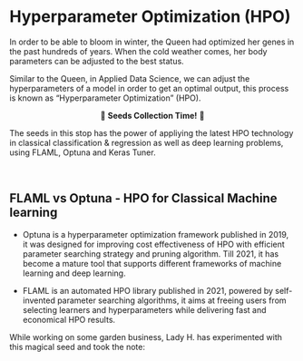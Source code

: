 # Hyperparameter Optimization (HPO)

In order to be able to bloom in winter, the Queen had optimized her genes in the past hundreds of years. When the cold weather comes, her body parameters can be adjusted to the best status.

Similar to the Queen, in Applied Data Science, we can adjust the hyperparameters of a model in order to get an optimal output, this process is known as “Hyperparameter Optimization” (HPO).

<p align="center">🌱 <b>Seeds Collection Time!</b> 🌱</p>

The seeds in this stop has the power of appliying the latest HPO technology in classical classification & regression as well as deep learning problems, using FLAML, Optuna and Keras Tuner.

<p>&nbsp;</p>

## FLAML vs Optuna - HPO for Classical Machine learning

* Optuna is a hyperparameter optimization framework published in 2019, it was designed for improving cost effectiveness of HPO with efficient parameter searching strategy and pruning algorithm. Till 2021, it has become a mature tool that supports different frameworks of machine learning and deep learning.

* FLAML is an automated HPO library published in 2021, powered by self-invented parameter searching algorithms, it aims at freeing users from selecting learners and hyperparameters while delivering fast and economical HPO results.

While working on some garden business, Lady H. has experimented with this magical seed and took the note:





